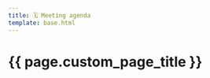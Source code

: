 ```yaml
---
title: 🗓️ Meeting agenda
template: base.html
---
```


# {{ page.custom_page_title }}

<!-- Book of abstracts: [download here](./media/AgroGeophysics_Seminar_Abstarct-Booklet.pdf)-->

<div class="callout">

<style type="text/css">
.tg  {border-collapse:collapse;border-color:#ccc;border-spacing:0;}
.tg td{background-color:#fff;border-color:#ccc;border-style:solid;border-width:1px;color:#333;
  font-family:Arial, sans-serif;font-size:18px;overflow:hidden;padding:10px 5px;word-break:normal;}
.tg th{background-color:#f0f0f0;border-color:#ccc;border-style:solid;border-width:1px;color:#333;
  font-family:Arial, sans-serif;font-size:18px;font-weight:normal;overflow:hidden;padding:10px 5px;word-break:normal;}
.tg .tg-c3ow{border-color:inherit;text-align:center;vertical-align:top}
.tg .tg-2dfk{background-color:#ecf4ff;border-color:inherit;font-weight:bold;text-align:center;vertical-align:top}
.tg .tg-fymr{border-color:inherit;font-weight:bold;text-align:left;vertical-align:top}
.tg .tg-n533{background-color:#dae8fc;border-color:inherit;font-weight:bold;text-align:center;vertical-align:top}
.tg .tg-ncd7{background-color:#ffffc7;border-color:inherit;text-align:left;vertical-align:top}
.tg .tg-0pky{border-color:inherit;text-align:left;vertical-align:top}
.tg .tg-90e1{background-color:#ffccc9;border-color:inherit;text-align:left;vertical-align:top}
</style>

<!--
<table class="tg" style="undefined;table-layout: fixed; width: 1027px">
<colgroup>
<col style="width: 51px">
<col style="width: 976px">
</colgroup>
<thead>
  <tr>
    <th class="tg-2dfk" colspan="2">Thu 10/03</th>
  </tr>
</thead>
<tbody>
  <tr>
    <td class="tg-c3ow">19:00-22:00</td>
    <td class="tg-fymr"><span style="font-weight:400;font-style:normal">🧊 Icebreaker conference dinner</span></td>
  </tr>
  <tr>
    <td class="tg-n533" colspan="2">Fri 11/03 - Palace of the Royal Academies</td>
  </tr>
  <tr>
    <td class="tg-c3ow">8:30 - 9:00</td>
    <td class="tg-fymr">Arrival and welcome</td>
  </tr>
  <tr>
    <td class="tg-c3ow">9:00 - 10:00</td>
    <td class="tg-ncd7"><span style="font-weight:bold">Oral block I</span> - Conveners Ellen Van De Vijver and Christian Von Hebel</td>
  </tr>
  <tr>
    <td class="tg-c3ow"></td>
    <td class="tg-0pky">9:00 Evaluating VNIR spectroscopy, electromagnetic induction and gamma spectrometry to predict soil properties at landscape scale - <span style="font-style:italic">Steigerwald et al.</span></td>
  </tr>
  <tr>
    <td class="tg-c3ow"></td>
    <td class="tg-0pky">9:15 Large Scale EMI Survey linking Electrical Conductivity to Soil Type Properties using Machine Learning Classification Methods. - <span style="font-style:italic">O’Leary et al. (</span><span style="font-weight:bold;font-style:italic">invited</span><span style="font-style:italic">)</span></td>
  </tr>
  <tr>
    <td class="tg-c3ow"></td>
    <td class="tg-0pky">9:30 Using geophysical sensors to map and improve the characterization of peatlands in Denmark -<span style="font-style:italic"> Adetsu et al.</span></td>
  </tr>
  <tr>
    <td class="tg-c3ow"></td>
    <td class="tg-0pky">9:45 Mapping of Agricultural Subsurface Drainage Systems Using Proximal and Remote Sensors - <span style="font-style:italic">Koganti et al. (</span><span style="font-weight:bold;font-style:italic">invited</span><span style="font-style:italic">)</span></td>
  </tr>
  <tr>
    <td class="tg-c3ow">10:00 - 10:45</td>
    <td class="tg-ncd7">Coffee ☕ and<span style="font-weight:bold"> poster session</span></td>
  </tr>
  <tr>
    <td class="tg-c3ow"></td>
    <td class="tg-0pky">Joint inversion approach for soil compaction characterization - <span style="font-style:italic">Carrera et al.</span></td>
  </tr>
  <tr>
    <td class="tg-c3ow"></td>
    <td class="tg-0pky">Modeling soil structure spatio-temporal dynamics and geophysical signatures of compacted soils - <span style="font-style:italic">Romero-Ruiz et al.</span></td>
  </tr>
  <tr>
    <td class="tg-c3ow"></td>
    <td class="tg-0pky">EMI characterization in mountain catchments: multi-frequency versus multi-coil inversion using EMagPy -<span style="font-style:italic"> Blanchy et al.</span></td>
  </tr>
  <tr>
    <td class="tg-c3ow"></td>
    <td class="tg-0pky">The potential of geophysics for field phenotyping - <span style="font-style:italic">Garré et al.</span></td>
  </tr>
  <tr>
    <td class="tg-c3ow">11:00 - 12:00</td>
    <td class="tg-ncd7"><span style="font-weight:bold">Oral block II</span> - Conveners Sarah Garré and Alejandro Romero-Ruiz</td>
  </tr>
  <tr>
    <td class="tg-c3ow"></td>
    <td class="tg-0pky">11:00<span style="font-style:italic"> </span>Sensing of roots at the field scale using spectral electrical impedance tomography (tbd) - Michels et al.</td>
  </tr>
  <tr>
    <td class="tg-c3ow"></td>
    <td class="tg-0pky">11:15 Spectral Induced Polarization Characterization of artificial soils with varying water saturation, salinity and clay content - <span style="font-style:italic">Iván et al.</span></td>
  </tr>
  <tr>
    <td class="tg-c3ow"></td>
    <td class="tg-0pky">11:30 Electrical Resistivity Tomography as a monitoring tool for rain-fed agricultural hydrodynamics in southern African Alfisols - <span style="font-style:italic">Swift et al. (</span><span style="font-weight:bold;font-style:italic">invited</span><span style="font-style:italic">)</span></td>
  </tr>
  <tr>
    <td class="tg-c3ow"></td>
    <td class="tg-0pky">11:45 Cosmic-ray neutron sensing in support of precision irrigation or: how a fairly simple question yields a puzzling answer - <span style="font-style:italic">Brogi et al. (</span><span style="font-weight:bold;font-style:italic">invited</span><span style="font-style:italic">)</span></td>
  </tr>
  <tr>
    <td class="tg-c3ow"></td>
    <td class="tg-0pky">12:00 Electrical resistivity tomography applications for precision irrigation management
 <span style="font-style:italic">Vanella et al. (</span><span style="font-weight:bold;font-style:italic">invited</span><span style="font-style:italic">)</span></td>
  </tr>
  <tr>
    <td class="tg-c3ow">12:00 - 13:00</td>
    <td class="tg-90e1">🍟 Lunch</td>
  </tr>
  <tr>
    <td class="tg-c3ow">13:00 - 16:30</td>
    <td class="tg-ncd7"><a href="interactive_session">Interactive session hackathon</a> - Conveners Guillaume Blanchy and Benjamin Mary </td>
  </tr>
  <tr>
    <td class="tg-c3ow"></td>
    <td class="tg-0pky">Start: a quick overview of CAGS</td>
  </tr>
  <tr>
    <td class="tg-c3ow"></td>
    <td class="tg-0pky">Phase 1: Idea generation to answer the challenges (30min)</td>
  </tr>
  <tr>
    <td class="tg-c3ow"></td>
    <td class="tg-0pky">Phase 2: Idea development (1h30)</td>
  </tr>
  <tr>
    <td class="tg-c3ow"></td>
    <td class="tg-fymr">☕ coffee break</td>
  </tr>
  <tr>
    <td class="tg-c3ow"></td>
    <td class="tg-0pky">Phase 3: Idea implementation (1h)</td>
  </tr>
  <tr>
    <td class="tg-c3ow"></td>
    <td class="tg-fymr">☕ coffee break</td>
  </tr>
  <tr>
    <td class="tg-c3ow"></td>
    <td class="tg-0pky">Phase 4: pitch of team results to an expert panel and the public (30-45 min)</td>
  </tr>
  <tr>
    <td class="tg-c3ow">16:30 - 18:00</td>
    <td class="tg-0pky">Teams pitch their work </td>
    <td class="tg-0pky"> Drink and fingerfood. :-)</td>
  </tr>
</tbody>
</table>
-->